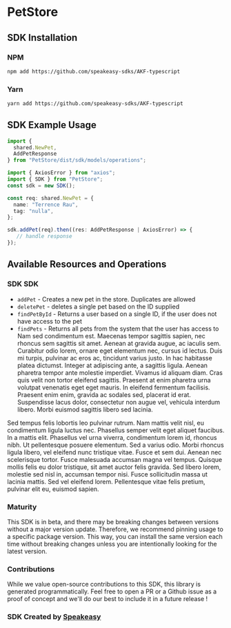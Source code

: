 # PetStore

<!-- Start SDK Installation -->
## SDK Installation

### NPM

```bash
npm add https://github.com/speakeasy-sdks/AKF-typescript
```

### Yarn

```bash
yarn add https://github.com/speakeasy-sdks/AKF-typescript
```
<!-- End SDK Installation -->

## SDK Example Usage
<!-- Start SDK Example Usage -->
```typescript
import {
  shared.NewPet,
  AddPetResponse
} from "PetStore/dist/sdk/models/operations";

import { AxiosError } from "axios";
import { SDK } from "PetStore";
const sdk = new SDK();

const req: shared.NewPet = {
  name: "Terrence Rau",
  tag: "nulla",
};

sdk.addPet(req).then((res: AddPetResponse | AxiosError) => {
   // handle response
});
```
<!-- End SDK Example Usage -->

<!-- Start SDK Available Operations -->
## Available Resources and Operations

### SDK SDK

* `addPet` - Creates a new pet in the store. Duplicates are allowed
* `deletePet` - deletes a single pet based on the ID supplied
* `findPetById` - Returns a user based on a single ID, if the user does not have access to the pet
* `findPets` - Returns all pets from the system that the user has access to
Nam sed condimentum est. Maecenas tempor sagittis sapien, nec rhoncus sem sagittis sit amet. Aenean at gravida augue, ac iaculis sem. Curabitur odio lorem, ornare eget elementum nec, cursus id lectus. Duis mi turpis, pulvinar ac eros ac, tincidunt varius justo. In hac habitasse platea dictumst. Integer at adipiscing ante, a sagittis ligula. Aenean pharetra tempor ante molestie imperdiet. Vivamus id aliquam diam. Cras quis velit non tortor eleifend sagittis. Praesent at enim pharetra urna volutpat venenatis eget eget mauris. In eleifend fermentum facilisis. Praesent enim enim, gravida ac sodales sed, placerat id erat. Suspendisse lacus dolor, consectetur non augue vel, vehicula interdum libero. Morbi euismod sagittis libero sed lacinia.

Sed tempus felis lobortis leo pulvinar rutrum. Nam mattis velit nisl, eu condimentum ligula luctus nec. Phasellus semper velit eget aliquet faucibus. In a mattis elit. Phasellus vel urna viverra, condimentum lorem id, rhoncus nibh. Ut pellentesque posuere elementum. Sed a varius odio. Morbi rhoncus ligula libero, vel eleifend nunc tristique vitae. Fusce et sem dui. Aenean nec scelerisque tortor. Fusce malesuada accumsan magna vel tempus. Quisque mollis felis eu dolor tristique, sit amet auctor felis gravida. Sed libero lorem, molestie sed nisl in, accumsan tempor nisi. Fusce sollicitudin massa ut lacinia mattis. Sed vel eleifend lorem. Pellentesque vitae felis pretium, pulvinar elit eu, euismod sapien.

<!-- End SDK Available Operations -->

### Maturity

This SDK is in beta, and there may be breaking changes between versions without a major version update. Therefore, we recommend pinning usage
to a specific package version. This way, you can install the same version each time without breaking changes unless you are intentionally
looking for the latest version.

### Contributions

While we value open-source contributions to this SDK, this library is generated programmatically.
Feel free to open a PR or a Github issue as a proof of concept and we'll do our best to include it in a future release !

### SDK Created by [Speakeasy](https://docs.speakeasyapi.dev/docs/using-speakeasy/client-sdks)

